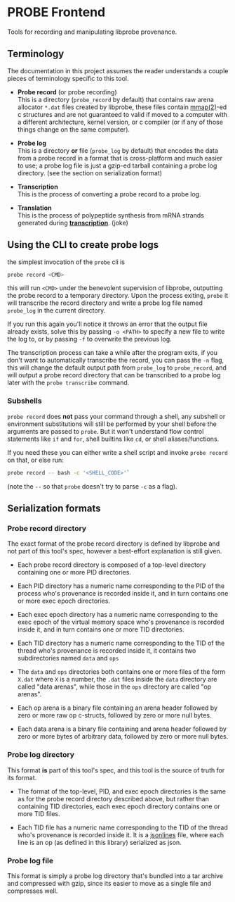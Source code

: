 
# PROBE Frontend

Tools for recording and manipulating libprobe provenance.

## Terminology

The documentation in this project assumes the reader understands a couple pieces
of terminology specific to this tool.

- **Probe record** (or probe recording)  
This is a directory (`probe_record` by default) that contains raw arena
allocator `*.dat` files created by libprobe, these files contain
[mmap(2)](https://www.man7.org/linux/man-pages/man2/mmap.2.html)-ed c structures
and are not guaranteed to valid if moved to a computer with a different
architecture, kernel version, or c compiler (or if any of those things change on
the same computer).

- **Probe log**  
This is a directory **or** file (`probe_log` by default) that encodes the data
from a probe record in a format that is cross-platform and much easier to use; a
probe log file is just a gzip-ed tarball containing a probe log directory. (see
the section on serialization format)

- **Transcription**  
This is the process of converting a probe record to a probe log.

- **Translation**  
This is the process of polypeptide synthesis from mRNA strands generated during
[**transcription**](https://en.wikipedia.org/wiki/Transcription_(biology)).
(joke)

## Using the CLI to create probe logs

the simplest invocation of the `probe` cli is

```bash
probe record <CMD>
```

this will run `<CMD>` under the benevolent supervision of libprobe, outputting
the probe record to a temporary directory. Upon the process exiting, `probe` it
will transcribe the record directory and write a probe log file named `probe_log` in
the current directory.

If you run this again you'll notice it throws an error that the output file
already exists, solve this by passing `-o <PATH>` to specify a new file to write
the log to, or by passing `-f` to overwrite the previous log.

The transcription process can take a while after the program exits, if you don't
want to automatically transcribe the record, you can pass the `-n` flag, this
will change the default output path from `probe_log` to `probe_record`, and will
output a probe record directory that can be transcribed to a probe log later
with the `probe transcribe` command.

### Subshells

`probe record` does **not** pass your command through a shell, any
subshell or environment substitutions will still be performed by your shell
before the arguments are passed to `probe`. But it won't understand flow control
statements like `if` and `for`, shell builtins like `cd`, or shell
aliases/functions.

If you need these you can either write a shell script and
invoke `probe record` on that, or else run:

```bash
probe record -- bash -c '<SHELL_CODE>'`
```

(note the `--` so that `probe` doesn't try to parse `-c` as a flag).

## Serialization formats

### Probe record directory

The exact format of the probe record directory is defined by libprobe and not
part of this tool's spec, however a best-effort explanation is still given.

- Each probe record directory is composed of a top-level directory containing
one or more PID directories.

- Each PID directory has a numeric name corresponding to the PID of the process
who's provenance is recorded inside it, and in turn contains one or more exec
epoch directories.

- Each exec epoch directory has a numeric name corresponding to the exec epoch
of the virtual memory space who's provenance is recorded inside it, and in turn
contains one or more TID directories.

- Each TID directory has a numeric name corresponding to the TID of the thread
who's provenance is recorded inside it, it contains two subdirectories named
`data` and `ops`

- The `data` and `ops` directories both contains one or more files of the form
`X.dat` where `X` is a number, the `.dat` files inside the `data` directory are
called "data arenas", while those in the `ops` directory are called "op arenas".

- Each op arena is a binary file containing an arena header followed by zero or
more raw op c-structs, followed by zero or more null bytes.

- Each data arena is a binary file containing and arena header followed by zero
or more bytes of arbitrary data, followed by zero or more null bytes.

### Probe log directory

This format **is** part of this tool's spec, and this tool is the source of
truth for its format.

- The format of the top-level, PID, and exec epoch directories is the same as
for the probe record directory described above, but rather than containing TID
directories, each exec epoch directory contains one or more TID files.

- Each TID file has a numeric name corresponding to the TID of the thread who's
provenance is recorded inside it. It is a [jsonlines](https://jsonlines.org/)
file, where each line is an op (as defined in this library) serialized as json.

### Probe log file

This format is simply a probe log directory that's bundled into a tar archive
and compressed with gzip, since its easier to move as a single file and
compresses well.
